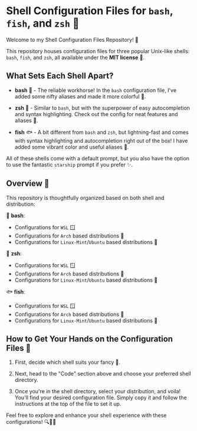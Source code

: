 # Shell Configuration Files for `bash`, `fish`, and `zsh` 🐚

Welcome to my Shell Configuration Files Repository! 🚀

This repository houses configuration files for three popular Unix-like shells: `bash`, `fish`, and `zsh`, all available under the **MIT license** 📜.

## What Sets Each Shell Apart?

- **bash** 🐢 - The reliable workhorse! In the `bash` configuration file, I've added some nifty aliases and made it more colorful 🌈.

- **zsh** 🚀 - Similar to `bash`, but with the superpower of easy autocompletion and syntax highlighting. Check out the config for neat features and aliases 🎨.

- **fish** 🐟 - A bit different from `bash` and `zsh`, but lightning-fast and comes with syntax highlighting and autocompletion right out of the box! I have added some vibrant color and useful aliases 🌟.

All of these shells come with a default prompt, but you also have the option to use the fantastic `starship` prompt if you prefer ✨.

## Overview 📂

This repository is thoughtfully organized based on both shell and distribution:

🐢 **bash**:
   - Configurations for `WSL` 🪟
   - Configurations for `Arch` based distributions 🐧
   - Configurations for `Linux-Mint`/`Ubuntu` based distributions 🍃

🚀 **zsh**:
   - Configurations for `WSL` 🪟
   - Configurations for `Arch` based distributions 🐧
   - Configurations for `Linux-Mint`/`Ubuntu` based distributions 🍃

🐟 **fish**:
   - Configurations for `WSL` 🪟
   - Configurations for `Arch` based distributions 🐧
   - Configurations for `Linux-Mint`/`Ubuntu` based distributions 🍃

## How to Get Your Hands on the Configuration Files 🤲

1. First, decide which shell suits your fancy 🤔.

2. Next, head to the "Code" section above and choose your preferred shell directory.

3. Once you're in the shell directory, select your distribution, and voila! You'll find your desired configuration file. Simply copy it and follow the instructions at the top of the file to set it up.

Feel free to explore and enhance your shell experience with these configurations! 🔍🔧🚀

